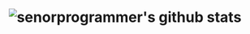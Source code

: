 <h1 align="center">

![senorprogrammer's github stats](https://github-readme-stats.vercel.app/api?username=senorprogrammer&show_icons=true&theme=radical)

</h1>
